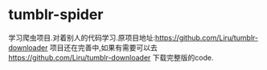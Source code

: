 # tumblr-spider
学习爬虫项目.对着别人的代码学习.原项目地址:https://github.com/Liru/tumblr-downloader
项目还在完善中,如果有需要可以去 https://github.com/Liru/tumblr-downloader 下载完整版的code.
